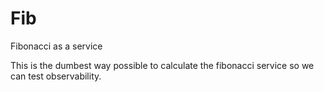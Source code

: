 # Fib
Fibonacci as a service

This is the dumbest way possible to calculate the fibonacci service so we can test observability.
